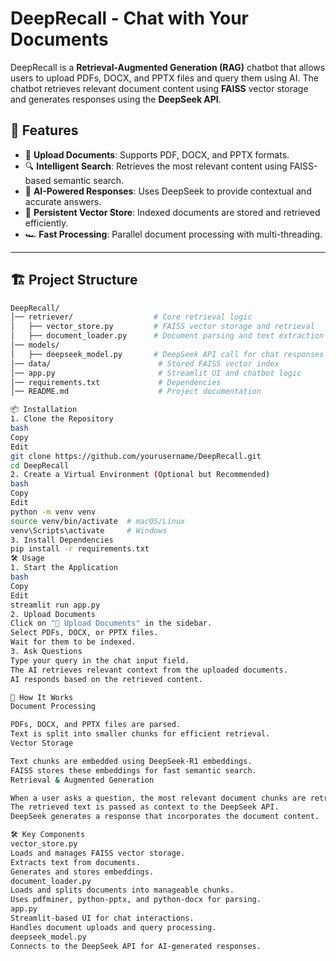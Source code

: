 # DeepRecall - Chat with Your Documents

DeepRecall is a **Retrieval-Augmented Generation (RAG)** chatbot that allows users to upload PDFs, DOCX, and PPTX files and query them using AI. The chatbot retrieves relevant document content using **FAISS** vector storage and generates responses using the **DeepSeek API**.

## 🚀 Features

- 📂 **Upload Documents**: Supports PDF, DOCX, and PPTX formats.
- 🔍 **Intelligent Search**: Retrieves the most relevant content using FAISS-based semantic search.
- 🤖 **AI-Powered Responses**: Uses DeepSeek to provide contextual and accurate answers.
- 💾 **Persistent Vector Store**: Indexed documents are stored and retrieved efficiently.
- 🏎 **Fast Processing**: Parallel document processing with multi-threading.

---

## 🏗️ Project Structure

```bash
DeepRecall/
│── retriever/                  # Core retrieval logic
│   ├── vector_store.py         # FAISS vector storage and retrieval
│   ├── document_loader.py      # Document parsing and text extraction
│── models/
│   ├── deepseek_model.py       # DeepSeek API call for chat responses
│── data/                        # Stored FAISS vector index
│── app.py                       # Streamlit UI and chatbot logic
│── requirements.txt             # Dependencies
│── README.md                    # Project documentation

📦 Installation
1. Clone the Repository
bash
Copy
Edit
git clone https://github.com/yourusername/DeepRecall.git
cd DeepRecall
2. Create a Virtual Environment (Optional but Recommended)
bash
Copy
Edit
python -m venv venv
source venv/bin/activate  # macOS/Linux
venv\Scripts\activate     # Windows
3. Install Dependencies
pip install -r requirements.txt
🛠️ Usage
1. Start the Application
bash
Copy
Edit
streamlit run app.py
2. Upload Documents
Click on "📂 Upload Documents" in the sidebar.
Select PDFs, DOCX, or PPTX files.
Wait for them to be indexed.
3. Ask Questions
Type your query in the chat input field.
The AI retrieves relevant context from the uploaded documents.
AI responds based on the retrieved content.

🧩 How It Works
Document Processing

PDFs, DOCX, and PPTX files are parsed.
Text is split into smaller chunks for efficient retrieval.
Vector Storage

Text chunks are embedded using DeepSeek-R1 embeddings.
FAISS stores these embeddings for fast semantic search.
Retrieval & Augmented Generation

When a user asks a question, the most relevant document chunks are retrieved.
The retrieved text is passed as context to the DeepSeek API.
DeepSeek generates a response that incorporates the document content.

🛠️ Key Components
vector_store.py
Loads and manages FAISS vector storage.
Extracts text from documents.
Generates and stores embeddings.
document_loader.py
Loads and splits documents into manageable chunks.
Uses pdfminer, python-pptx, and python-docx for parsing.
app.py
Streamlit-based UI for chat interactions.
Handles document uploads and query processing.
deepseek_model.py
Connects to the DeepSeek API for AI-generated responses.